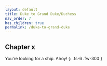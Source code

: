 ```yaml
---
layout: default
title: Duke to Grand Duke/Duchess
nav_order: 7
has_children: true
permalink: /duke-to-grand-duke
---
```


## Chapter x

You're looking for a ship. Ahoy!
{: .fs-6 .fw-300 }
